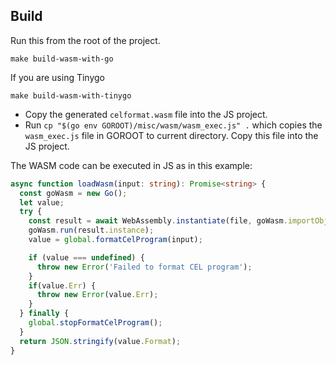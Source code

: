 ## Build

Run this from the root of the project.
```console
make build-wasm-with-go
```

If you are using Tinygo

```
make build-wasm-with-tinygo
```

- Copy the generated `celformat.wasm` file into the JS project.
- Run `cp "$(go env GOROOT)/misc/wasm/wasm_exec.js" .` which copies the `wasm_exec.js` file in GOROOT to current directory. Copy this file into the JS project.

The WASM code can be executed in JS as in this example:

```typescript
async function loadWasm(input: string): Promise<string> {
  const goWasm = new Go();
  let value;
  try {
    const result = await WebAssembly.instantiate(file, goWasm.importObject);
    goWasm.run(result.instance);
    value = global.formatCelProgram(input);

    if (value === undefined) {
      throw new Error('Failed to format CEL program');
    }
    if(value.Err) {
      throw new Error(value.Err);
    }
  } finally {
    global.stopFormatCelProgram();
  }
  return JSON.stringify(value.Format);
}
```